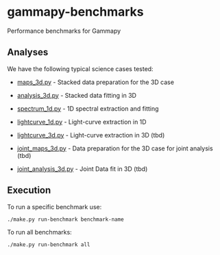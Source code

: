 # gammapy-benchmarks

Performance benchmarks for Gammapy

## Analyses

We have the following typical science cases tested:

- [maps_3d.py](maps_3d.py) - Stacked data preparation for the 3D case

- [analysis_3d.py](analysis_3d.py) - Stacked data fitting in 3D

- [spectrum_1d.py](spectrum_1d.py) - 1D spectral extraction and fitting

- [lightcurve_1d.py](lightcurve_1d.py) - Light-curve extraction in 1D
- [lightcurve_3d.py](lightcurve_3d.py) - Light-curve extraction in 3D (tbd)
- [joint_maps_3d.py](joint_maps_3d.py) - Data preparation for the 3D case for joint analysis (tbd)
- [joint_analysis_3d.py](joint_analysis_3d.py) - Joint Data fit in 3D (tbd)

## Execution

To run a specific benchmark use:
```bash
./make.py run-benchmark benchmark-name
```

To run all benchmarks:
```bash
./make.py run-benchmark all
```


